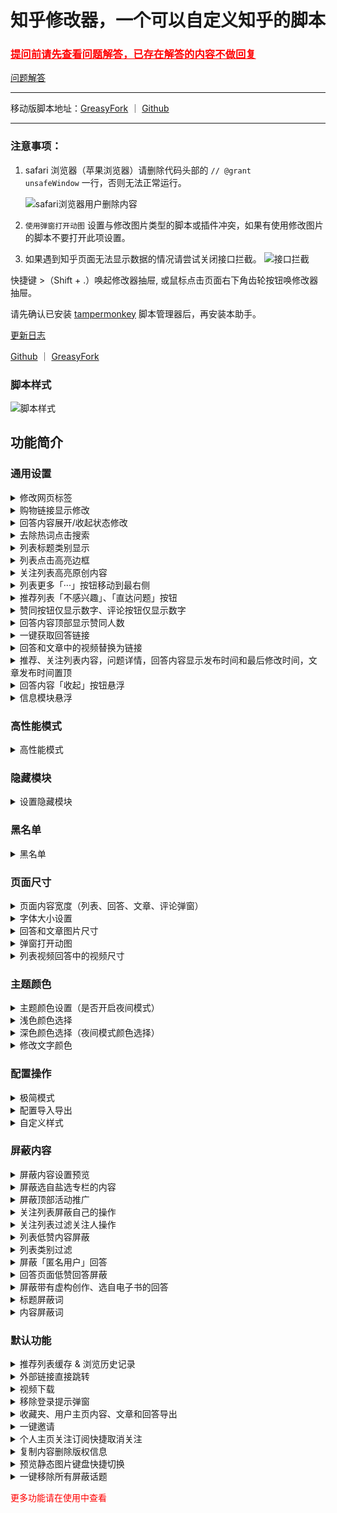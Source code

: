# 知乎修改器，一个可以自定义知乎的脚本

### <a style="color: red;" href="https://github.com/liuyubing233/zhihu-custom/blob/main/Q%26A.md">提问前请先查看问题解答，已存在解答的内容不做回复</a>

[问题解答](https://github.com/liuyubing233/zhihu-custom/blob/main/Q%26A.md)

---

移动版脚本地址：[GreasyFork](https://greasyfork.org/zh-CN/scripts/488508-%E7%9F%A5%E4%B9%8E%E4%BF%AE%E6%94%B9%E5%99%A8%E7%A7%BB%E5%8A%A8%E7%89%88-%E6%8C%81%E7%BB%AD%E6%9B%B4%E6%96%B0) ｜ [Github](https://github.com/liuyubing233/zhihu-custom-mobile/tree/main)

---

### 注意事项：

1. safari 浏览器（苹果浏览器）请删除代码头部的 `// @grant        unsafeWindow` 一行，否则无法正常运行。

   ![safari浏览器用户删除内容](https://raw.githubusercontent.com/liuyubing233/zhihu-custom/refs/heads/main/static/safari-use.png)

2. `使用弹窗打开动图` 设置与修改图片类型的脚本或插件冲突，如果有使用修改图片的脚本不要打开此项设置。
3. 如果遇到知乎页面无法显示数据的情况请尝试关闭接口拦截。
   ![接口拦截](https://raw.githubusercontent.com/liuyubing233/zhihu-custom/refs/heads/main/static/not-fetch.png)

快捷键 >（Shift + .）唤起修改器抽屉, 或鼠标点击页面右下角齿轮按钮唤修改器抽屉。

请先确认已安装 [tampermonkey](https://www.tampermonkey.net/) 脚本管理器后，再安装本助手。

[更新日志](https://github.com/liuyubing233/zhihu-custom/blob/main/CHANGELOG.md)

[Github](https://github.com/liuyubing233/zhihu-custom/tree/main) ｜ [GreasyFork](https://greasyfork.org/zh-CN/scripts/423404-%E7%9F%A5%E4%B9%8E%E6%A0%B7%E5%BC%8F%E4%BF%AE%E6%94%B9%E5%99%A8)

### 脚本样式

![脚本样式](https://raw.githubusercontent.com/liuyubing233/zhihu-custom/refs/heads/main/static/home.png)

## 功能简介

### 通用设置

<!-- 修改网页标签 -->

<details>

<summary>修改网页标签</summary>

> 菜单目录：通用 - 基本设置

![修改网页标签](https://raw.githubusercontent.com/liuyubing233/zhihu-custom/refs/heads/main/static/change-web-title.png)

1. 去除浏览器标签上 `XX 条私信，XX条未读消息` 的提示
2. 修改浏览器标签名
3. 修改浏览器标签图片

</details>

<!-- 购物链接显示 -->

<details>

<summary>购物链接显示修改</summary>

> 菜单目录：通用 - 显示修改

- 默认：不修改
- 近文字：购物链接显示为 `购物链接：XXX` 的超链接
- 隐藏：隐藏购物链接显示

</details>

<!-- 回答内容展开/收起状态 -->

<details>

<summary>回答内容展开/收起状态修改</summary>

> 菜单目录：通用 - 显示修改

- 默认：不修改
- 自动展开所有回答：通过推荐页进入问答详情时原本为收起长回答，选择此项后进入页面会自动展开所有收起的回答；
- 默认收起长回答：选择此项后问答页面所有可收起的长回答默认都是收起状态，方便浏览。

</details>

<!-- 去除热词点击搜索 -->

<details>

<summary>去除热词点击搜索</summary>

> 菜单目录：通用 - 显示修改

开启后将页面中的搜索词、AI 搜索词将会显示为正常文本，并去除点击跳转。

![去除热词点击搜索](https://raw.githubusercontent.com/liuyubing233/zhihu-custom/refs/heads/main/static/word-search.png)

</details>

<!-- 列表标题类别显示 -->

<details>

<summary>列表标题类别显示</summary>

> 菜单目录：通用 - 显示修改

开启后将在列表中显示类别

![列表标题类别显示](https://raw.githubusercontent.com/liuyubing233/zhihu-custom/refs/heads/main/static/item-type.png)

</details>

<!-- 列表点击高亮边框 -->

<details>

<summary>列表点击高亮边框</summary>

> 菜单目录：通用 - 显示修改

勾选后后首页和回答详情列表在点击时边框高亮，类似于知乎原生快捷键 S 键

</details>

<!-- 关注列表高亮原创内容 -->

<details>

<summary>关注列表高亮原创内容</summary>

> 菜单目录：通用 - 显示修改

勾选后关注列表里原创内容 `发表回答`、`发表文章`、`提出问题` 后将高亮显示

</details>

<!-- 列表更多「···」按钮移动到最右侧 -->

<details>

<summary>列表更多「···」按钮移动到最右侧</summary>

> 菜单目录：通用 - 显示修改

</details>

<!-- 推荐列表按钮 -->

<details>

<summary>推荐列表「不感兴趣」、「直达问题」按钮</summary>

> 菜单目录：通用 - 显示修改

![仅数字](https://raw.githubusercontent.com/liuyubing233/zhihu-custom/refs/heads/main/static/just-number.png)

1. 开启 `推荐列表「不感兴趣」按钮` 后在推荐列表标题显示 `不感兴趣` 按钮
   1. 点击`不感兴趣`隐藏当前问题并自动调用知乎本身 `不感兴趣` 接口，防止出现重复推荐（知乎不感兴趣接口对内容推荐的时效性不强，若后续再次出现重复内容为知乎自身问题）；
   2. 该功能需开启接口拦截。
2. 开启 `推荐列表「直达问题」按钮` 后在推荐列表标题显示 `直达问题` 按钮
   1. 点击直接跳转到问题主页，而不是当前推荐回答页面。

</details>

<!-- 仅数字 -->

<details>

<summary>赞同按钮仅显示数字、评论按钮仅显示数字</summary>

> 菜单目录：通用 - 显示修改

![仅数字](https://raw.githubusercontent.com/liuyubing233/zhihu-custom/refs/heads/main/static/just-number.png)

</details>

<!-- 回答内容顶部显示赞同人数 -->

<details>

<summary>回答内容顶部显示赞同人数</summary>

> 菜单目录：通用 - 显示修改

此功能是为了解决知乎更新后顶部赞同人数消失的问题。

</details>

<!-- 一键获取回答链接 -->

<details>

<summary>一键获取回答链接</summary>

> 菜单目录：通用 - 显示修改

![回答一键获取回答链接](https://raw.githubusercontent.com/liuyubing233/zhihu-custom/refs/heads/main/static/copy-link.png)

点击后自动复制当前回答内容的链接到剪贴板

</details>

<!-- 回答和文章中的视频替换为链接 -->

<details>

<summary>回答和文章中的视频替换为链接</summary>

> 菜单目录：通用 - 显示修改

![回答和文章中的视频替换为链接](https://raw.githubusercontent.com/liuyubing233/zhihu-custom/refs/heads/main/static/video-link.png)

勾选后回答和文章中的视频内容将修改为超链接的形式

</details>

<!-- 发布时间 -->

<details>

<summary>推荐、关注列表内容，问题详情，回答内容显示发布时间和最后修改时间，文章发布时间置顶</summary>

> 菜单目录：通用 - 显示修改

![时间](https://raw.githubusercontent.com/liuyubing233/zhihu-custom/refs/heads/main/static/item-date.png)

分别勾选后将在对应的内容顶部显示发布和修改时间

</details>

<!-- 回答内容「收起」按钮悬浮 -->

<details>

<summary>回答内容「收起」按钮悬浮</summary>

> 菜单目录：通用 - 悬浮模块

![收起悬浮](https://raw.githubusercontent.com/liuyubing233/zhihu-custom/refs/heads/main/static/suspension-pickup.png)

将展开长回答中的收起按钮悬浮显示，建议在隐藏问题详情操作栏的时候选择此项。

悬浮收起按钮距离右侧位置可自行设置。

</details>

<!-- 信息模块悬浮 -->

<details>

<summary>信息模块悬浮</summary>

> 菜单目录：通用 - 悬浮模块

悬浮对应模块，可以拖动自定义位置。

可设置模块：`首页列表切换`、`顶部发现模块`、`个人重心模块`、`搜索栏模块`

</details>

### 高性能模式

<details>

<summary>高性能模式</summary>

> 菜单目录：高性能模式

推荐列表高性能模式开启后推荐列表内容最多保留 50 条，超出则删除之前内容

回答页高性能模式开启后，最多保留 30 条回答，超出则删除之前回答

</details>

### 隐藏模块

<details>

<summary>设置隐藏模块</summary>

> 菜单目录：隐藏模块

勾选即可隐藏相应模块，隐藏模块大概设置内容：

- 通用隐藏
  - `隐藏修改器弹出图标 ⚙︎`, `广告`, `logo`, `顶部悬浮模块`, `滚动顶部悬浮模块/问题名称`, `发现模块-首页`, `发现模块-知学堂`, `发现模块-等你来答`, `发现模块-知乎直达`, `回答隐藏用户信息下的附加信息，比如：你赞同过、XXX 赞同了等...`, `评论「回复」按钮`, `评论「点赞」按钮`, `评论底部信息`, `知乎知学堂教育推广商品模块`
- 操作栏
  - `推荐、关注列表操作栏`, `推荐、关注列表操作栏 - 底部悬浮`, `搜索页列表操作栏`, `搜索页列表操作栏 - 底部悬浮`, `回答页问题操作栏`, `回答页回答内容操作栏`, `回答页回答内容操作栏 - 底部悬浮`, `文章底部悬浮操作栏`, `收藏夹列表操作栏`, `收藏夹列表操作栏 - 底部悬浮`, `个人主页动态、回答、文章等操作栏`, `个人主页动态、回答、文章等操作栏 - 底部悬浮`
- 列表页面
  - `创作中心`, `推荐关注`, `分类圆桌`, `更多分类`, `知乎指南`, `盐选作者平台`, `首页列表切换模块`, `首页列表切换 - 关注`, `首页列表切换 - 推荐`, `首页列表切换 - 热榜`, `首页列表切换 - 视频`, `列表内容`, `推荐、关注列表的视频`, `列表图片`, `问题列表阅读全文文字`, `列表「亲自答」标签`, `关注列表关注人操作`, `关注列表用户信息`, `热门排序编号`, `热门"新"元素`, `热门热度值`, `搜索栏知乎热搜`, `搜索页知乎热搜`, `搜索页知乎指南`
- 回答页面
  - `问题话题`, `问题分享`, `「好问题」按钮`, `添加评论`, `问题更多「...」按钮`, `问题专题收录标签`, `问题关注按钮`, `问题写回答按钮`, `问题邀请回答按钮`, `问题标题卡片广告和榜单`, `查看全部回答按钮`, `回答人头像`, `回答人姓名`, `回答人简介`, `回答人关注按钮`, `回答人下赞同数`, `问题关注和被浏览数`, `赞赏按钮`, `618 红包链接`, `回答底部发布编辑时间和 IP`, `回答底部发布编辑时间（保留 IP）`, `回答底部「继续追问」模块`, `详情右侧信息栏`, `信息栏关于作者`, `信息栏被收藏次数`, `信息栏相关问题`, `信息栏相关推荐`, `信息栏知乎指南`
- 文章专栏
  - `文章关联话题`, `文章标题图片`, `文章悬浮分享按钮`, `文章悬浮赞同按钮`, `文章作者头像`, `文章作者姓名`, `文章作者简介`, `文章作者关注按钮`, `文章底部知乎热榜`, `内容所属专栏`
- 用户主页
  - `用户主页付费咨询、认证和成就`, `用户主页出版作品`, `用户主页创作中心`, `用户主页关注和关注者卡片`, `用户主页关注的内容和赞助`, `用户主页右侧屏蔽·举报用户、个人主页被浏览次数`, `用户主页知乎指南`
- 收藏夹
  - `收藏夹创作中心`, `收藏夹推荐关注`, `收藏夹圆桌入口`, `收藏夹更多分类`, `收藏夹知乎指南`
- 话题
  - `话题主页右侧浏览/讨论量模块`, `话题主页右侧父子话题模块`, `话题主页右侧知乎指南`

![设置隐藏模块](https://raw.githubusercontent.com/liuyubing233/zhihu-custom/refs/heads/main/static/hidden.png)

</details>

### 黑名单

<details>

<summary>黑名单</summary>

> 菜单目录：黑名单

_注：需要开启接口拦截_

在使用该功能前，请先点击 `同步黑名单` 按钮同步黑名单内容。

1. 回答列表用户名后显示「屏蔽用户」按钮；
   - 勾选后在回答内容中将添加 `屏蔽用户`、`屏蔽用户并隐藏该回答` 按钮，点击即可将对应用户拉入黑名单
2. 勾选 `屏蔽黑名单用户发布的内容` 后在回答详情中将会过滤黑名单用户的回答内容；
3. 点击用户后的 x 即可将用户从黑名单移除；

![黑名单](https://raw.githubusercontent.com/liuyubing233/zhihu-custom/refs/heads/main/static/black.png)

</details>

### 页面尺寸

<!-- 页面内容宽度 -->

<details>

<summary>页面内容宽度（列表、回答、文章、评论弹窗）</summary>

> 菜单目录：页面尺寸 - 页面内容宽度

1. 普通宽度设置，宽度为固定宽度，设置区间为 600 ～ 1500；
2. 勾选百分比设置后，页面内容将根据浏览器宽度的比例进行设置，最小百分比为 20%；
3. `评论弹窗匹配页面宽度` 勾选后，评论弹窗将跟页面内容宽度一致；

![页面尺寸](https://raw.githubusercontent.com/liuyubing233/zhihu-custom/refs/heads/main/static/setting-size.png)

</details>

<!-- 字体大小设置 -->

<details>

<summary>字体大小设置</summary>

> 菜单目录：页面尺寸 - 字体大小

1. 列表标题文字大小、列表内容文字大小；
2. 回答标题文字大小、回答内容文字大小；
3. 文章标题文字大小、文章内容文字大小；
4. 内容行高（在所有内容中生效）

![字体大小](https://raw.githubusercontent.com/liuyubing233/zhihu-custom/refs/heads/main/static/font-size.png)

</details>

<!-- 图片尺寸 -->

<details>

<summary>回答和文章图片尺寸</summary>

> 菜单目录：页面尺寸 - 回答和文章图片尺寸 ｜ 页面尺寸 - 图片最大高度限制

1. 回答和文章图片尺寸 - 为图片宽度设置
   1. 默认：不修改；
   2. 原图：按照图片原图大小显示；
   3. 自定义：自定义图片宽度，设置区间为 0 ～ 1000；
2. 图片最大高度显示
   1. 开启限制后，图片宽度设置将会失效；
   2. 开启后，将按照设置的高度等比缩放图片；

![图片尺寸](https://raw.githubusercontent.com/liuyubing233/zhihu-custom/refs/heads/main/static/image-size.png)

</details>

<!-- 弹窗打开动图 -->

<details>

<summary>弹窗打开动图</summary>

> 菜单目录：页面尺寸 - 图片最大高度限制

开启后，页面动图预览将以弹窗的形式查看，来替换直接在原位置查看的方式

</details>

<!-- 列表视频回答中的视频尺寸 -->

<details>

<summary>列表视频回答中的视频尺寸</summary>

> 菜单目录：页面尺寸 - 列表视频回答中的视频尺寸

开启自定义后，将列表中的视频内容按照宽度进行缩放，设置区间为 0 ～ 1000

</details>

### 主题颜色

<!-- 设置夜间模式 -->

<details>

<summary>主题颜色设置（是否开启夜间模式）</summary>

> 菜单目录：主题颜色 - 主题颜色

1. 浅色：页面主题将根据浅色设置；
2. 深色（夜间模式）：页面主题将根据深色设置；
3. 自动：页面主题将根据浏览器是否开启夜间模式来设置，适用于自动开启夜间模式的电脑和浏览器

![颜色设置](https://raw.githubusercontent.com/liuyubing233/zhihu-custom/refs/heads/main/static/setting-background.png)

</details>

<!-- 浅色颜色选择 -->

<details>

<summary>浅色颜色选择</summary>

> 菜单目录：主题颜色 - 浅色颜色选择

浅色颜色主题预览（黄）：

![浅色颜色预览](https://raw.githubusercontent.com/liuyubing233/zhihu-custom/refs/heads/main/static/background-light.png)

</details>

<!-- 深色颜色选择 -->

<details>

<summary>深色颜色选择（夜间模式颜色选择）</summary>

> 菜单目录：主题颜色 - 深色颜色选择

_注：需开启深色模式，或在主题颜色自动时浏览器为深色模式_

_注 2: 深色蓝、深色红、深色绿为高对比度颜色_

深色颜色主题预览（深色护眼三）：

![深色颜色预览](https://raw.githubusercontent.com/liuyubing233/zhihu-custom/refs/heads/main/static/background-dark.png)

</details>

<!-- 修改文字颜色 -->

<details>

<summary>修改文字颜色</summary>

> 菜单目录：主题颜色 - 修改文字颜色

输入文字颜色后点击回车键或失去焦点生效，点击重置去除文字颜色设置

修改文字颜色预览：

![修改文字颜色](https://raw.githubusercontent.com/liuyubing233/zhihu-custom/refs/heads/main/static/font-color.png)

</details>

### 配置操作

<!-- 极简模式 -->

<details>

<summary>极简模式</summary>

> 菜单目录：主题颜色 - 配置操作

点击即可启用极简模式，隐藏大部分的模块，仅保留列表主体、回答主体、文章主体，完全服务于阅读

</details>

<!-- 配置导入导出 -->

<details>

<summary>配置导入导出</summary>

> 菜单目录：主题颜色 - 配置操作

1. 配置导出即可将当前设置导出为 txt 文件
2. 配置导入可将配置 txt 文件上传进行配置同步，一般用户跨浏览器使用

</details>

<!-- 自定义样式 -->

<details>

<summary>自定义样式</summary>

> 菜单目录：主题颜色 - 自定义样式

可自行输入 css 样式来进行定制化设置

</details>

### 屏蔽内容

<details>

<summary>屏蔽内容设置预览</summary>

> 菜单目录：屏蔽内容

![屏蔽内容设置预览](https://raw.githubusercontent.com/liuyubing233/zhihu-custom/refs/heads/main/static/setting-filter.png)

</details>

<!-- 屏蔽选自盐选专栏的内容 -->

<details>

<summary>屏蔽选自盐选专栏的内容</summary>

> 菜单目录：屏蔽内容 - 通用内容屏蔽

开启后在推荐列表、回答内容中均会自动屏蔽来自盐选专栏的内容

</details>

<!-- 屏蔽顶部活动推广 -->

<details>

<summary>屏蔽顶部活动推广</summary>

> 菜单目录：屏蔽内容 - 列表内容屏蔽

开启后将模拟点击方式关闭主页顶部活动推广，可解决物理隐藏下的颜色错误问题。

</details>

<!-- 关注列表屏蔽自己的操作 -->

<details>

<summary>关注列表屏蔽自己的操作</summary>

> 菜单目录：屏蔽内容 - 列表内容屏蔽

开启后在关注列表将不再出现自己的操作内容

</details>

<!-- 关注列表过滤关注人操作 -->

<details>

<summary>关注列表过滤关注人操作</summary>

> 菜单目录：屏蔽内容 - 列表内容屏蔽

可设置过滤关注列表关注人的`赞同回答`、`赞同文章`、`关注话题`的操作

</details>

<!-- 列表低赞内容屏蔽 -->

<details>

<summary>列表低赞内容屏蔽</summary>

> 菜单目录：屏蔽内容 - 列表内容屏蔽

</details>

<!-- 列表类别过滤 -->

<details>

<summary>列表类别过滤</summary>

> 菜单目录：屏蔽内容 - 列表内容屏蔽

- 勾选 `邀请回答` 后推荐列表将不会显示邀请回答内容。
- 勾选 `商业推广` 后搜索列表将不会显示商业推广内容。
- 勾选 `文章` 后推荐列表将不会再出现专栏文章。
- 勾选 `视频` 后推荐列表中将不会再出现视频内容。
- 勾选 `想法` 后推荐列表中将不会再出现想法内容。

</details>

<!-- 屏蔽「匿名用户」回答 -->

<details>

<summary>屏蔽「匿名用户」回答</summary>

> 菜单目录：屏蔽内容 - 回答内容屏蔽

开启后在回答页面，将不会再推荐匿名用户的回答

_注：仅在回答页面生效_

</details>

<!-- 回答页面低赞回答屏蔽 -->

<details>

<summary>回答页面低赞回答屏蔽</summary>

> 菜单目录：屏蔽内容 - 回答内容屏蔽

勾选后问题详情页将屏蔽点赞量少于设置大小的回答

</details>

<!-- 屏蔽带有虚构创作、选自电子书的回答 -->

<details>

<summary>屏蔽带有虚构创作、选自电子书的回答</summary>

> 菜单目录：屏蔽内容 - 回答内容屏蔽

勾选后在回答内容中将屏蔽带有对应标签的回答

</details>

<!-- 标题屏蔽词 -->

<details>

<summary>标题屏蔽词</summary>

> 菜单目录：屏蔽内容 - 标题屏蔽词

![标题屏蔽词](https://raw.githubusercontent.com/liuyubing233/zhihu-custom/refs/heads/main/static/filter-title-word.png)

**(图片内容仅为示例，无个人主观情感)**

输入框输入后点击回车键可添加屏蔽词，点击屏蔽词即可删除

推荐列表的标题将会针对屏蔽词过滤。可过滤多项，无上限。并在过滤后自动调用 `不感兴趣` 的接口，防止在其他设备上出现重复内容

_注：标题屏蔽词仅匹配标题内容_

---

</details>

<!-- 内容屏蔽词 -->

<details>

<summary>内容屏蔽词</summary>

> 菜单目录：屏蔽内容 - 内容屏蔽词

输入框输入后点击回车键可添加屏蔽词，点击屏蔽词即可删除

推荐列表内容、回答列表的内容将会针对屏蔽词过滤。可过滤多项，无上限。

_注：内容屏蔽词仅匹配列表或回答内容_

---

</details>

### 默认功能

<!-- 推荐列表缓存 & 浏览历史记录 -->

<details>

<summary>推荐列表缓存 & 浏览历史记录</summary>

> 修改器默认功能，无需主动开启

默认缓存 500 条，点击标题可跳转。

![推荐列表缓存](https://raw.githubusercontent.com/liuyubing233/zhihu-custom/refs/heads/main/static/history-recommend.png)

![浏览历史记录](https://raw.githubusercontent.com/liuyubing233/zhihu-custom/refs/heads/main/static/history-view.png)

</details>

<!-- 外部链接直接跳转 -->

<details>

<summary>外部链接直接跳转</summary>

> 修改器默认功能，无需主动开启

知乎里所有外部链接的重定向页面去除，点击将直接跳转到外部链接，不再打开知乎外部链接提示页面

</details>

<!-- 视频下载 -->

<details>

<summary>视频下载</summary>

> 修改器默认功能，无需主动开启

可下载视频内容左上角将会生成一个下载按钮，点击即可下载视频

![视频下载](https://raw.githubusercontent.com/liuyubing233/zhihu-custom/refs/heads/main/static/download-video.png)

</details>

<!-- 移除登录提示弹窗 -->

<details>

<summary>移除登录提示弹窗</summary>

> 修改器默认功能，无需主动开启

未登录状态下自动移除登录弹窗

由于知乎接口的修改，未登录状态下无法查看全部回答、无法查看完整回答，以上问题只能通过登录解决

</details>

<!-- 移除登录提示弹窗 -->

<details>

<summary>收藏夹、用户主页内容、文章和回答导出</summary>

> 修改器默认功能，无需主动开启

导出步骤：

1. 点击导出内容按钮
2. 等待资源加载完成
3. 生成为 PDF 预览，点击保存即可保存至本地

![内容导出步骤](https://raw.githubusercontent.com/liuyubing233/zhihu-custom/refs/heads/main/static/export-to-pdf.png)

用户主页回答、文章导出按钮：

![用户主页内容导出](https://raw.githubusercontent.com/liuyubing233/zhihu-custom/refs/heads/main/static/export-home.png)

如需显示文章和回答导出按钮，需勾选 `通用 - 显示修改 - 文档或回答顶部显示导出当前内容/回答按钮`

![导出当前内容](https://raw.githubusercontent.com/liuyubing233/zhihu-custom/refs/heads/main/static/export-content.png)

</details>

<!-- 一键邀请 -->

<details>

<summary>一键邀请</summary>

> 修改器默认功能，无需主动开启

问题邀请用户添加一键邀请按钮，点击可邀请所有推荐用户

![一键邀请](https://raw.githubusercontent.com/liuyubing233/zhihu-custom/refs/heads/main/static/invite.png)

</details>

<!-- 个人主页关注订阅快捷取消关注 -->

<details>

<summary>个人主页关注订阅快捷取消关注</summary>

> 修改器默认功能，无需主动开启

_注：由于知乎接口的限制，关注及移除只能在对应页面中进行操作，所以点击 `移除关注` 按钮将打开到对应页面，取消或关注后此页面自动关闭，脚本未加载请刷新页面_

目前只支持 `关注的问题`、`关注的收藏`

![一键移除](https://raw.githubusercontent.com/liuyubing233/zhihu-custom/refs/heads/main/static/remove-item.png)

</details>

<!-- 个人主页关注订阅快捷取消关注 -->

<details>

<summary>复制内容删除版权信息</summary>

> 修改器默认功能，无需主动开启

![移除版权信息](https://raw.githubusercontent.com/liuyubing233/zhihu-custom/refs/heads/main/static/remove-message.png)

</details>

<!-- 预览静态图片键盘快捷切换 -->

<details>

<summary>预览静态图片键盘快捷切换</summary>

> 修改器默认功能，无需主动开启

静态图片点击查看大图时，如果当前回答或者文章中存在多个图片，可以使用键盘方向键左右切换图片显示

</details>

<!-- 一键移除所有屏蔽话题 -->

<details>

<summary>一键移除所有屏蔽话题</summary>

> 修改器默认功能，无需主动开启

_注：由于知乎屏蔽话题每次只显示部分内容，建议解除屏蔽后刷新页面查看是否仍然存在新的屏蔽话题。_

![一键移除屏蔽话题](https://raw.githubusercontent.com/liuyubing233/zhihu-custom/refs/heads/main/static/remove-filter-tag.png)

</details>

<span style="color: red">更多功能请在使用中查看</span>
